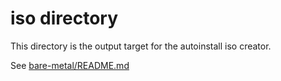 # iso directory

This directory is the output target for the autoinstall iso creator.

See [bare-metal/README.md](../README.md)